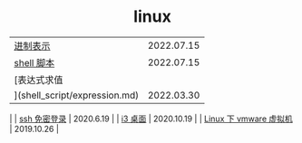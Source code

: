 # <center>linux</center>
    



| | |
|:-|-:|
| [进制表示](shell_script/进制.md) | 2022.07.15 |
| [shell 脚本](shell_script/script_start.md) | 2022.07.15 |
| [表达式求值](shell_script/expression.md) | 2022.03.30 |
| [ssh 免密登录](ssh_免密登录.md) | 2020.6.19 |
| [i3 桌面](i3桌面.md) | 2020.10.19 |
| [Linux 下 vmware 虚拟机](vmware_install.md) | 2019.10.26 |
